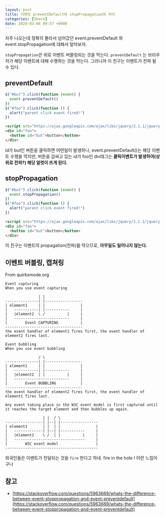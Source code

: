 ```yaml
---
layout: post
title: 이벤트 preventDefault와 stopPropagation의 차이
categories: [Share]
date: 2020-03-06 09:57 +0900
---
```

자주 나오는데 정확히 몰라서 넘어갔던 event.preventDefault 와 event.stopPropagation에 대해서 알아보자.

`stopPropagation`은 위로 이벤트 버블링되는 것을 막는다. 
`preventDefault` 는 브라우저가 해당 이벤트에 대해 수행하는 것을 막는다. 그러니까 이 친구는 이벤트가 전파 될 수 있다. 

## preventDefault 

```js
$("#but").click(function (event) {
  event.preventDefault()
})
$("#foo").click(function () {
  alert("parent click event fired!")
})
```

```html
<script src="https://ajax.googleapis.com/ajax/libs/jquery/2.1.1/jquery.min.js"></script>
<div id="foo">
  <button id="but">button</button>
</div>
```
id가 but인 버튼을 클릭하면 어떤일이 발생하나, event.preventDefault()는 해당 이벤트 수행을 막지만, 버튼을 감싸고 있는 id가 foo인 div태그는 **클릭이벤트가 발생하여(상위로 전파?) 해당 얼럿이 뜨게 된다.**


## stopPropagation
```js
$("#but").click(function (event) {
  event.stopPropagation()
})
$("#foo").click(function () {
  alert("parent click event fired!")
})
```
```html
<script src="https://ajax.googleapis.com/ajax/libs/jquery/2.1.1/jquery.min.js"></script>
<div id="foo">
  <button id="but">button</button>
</div>
```
이 친구는 이벤트의 propagation(전파)를 막으므로, **아무일도 일어나지 않는다.**


## 이벤트 버블링, 캡쳐링
From quirksmode.org
```
Event capturing
When you use event capturing

               | |
---------------| |-----------------
| element1     | |                |
|   -----------| |-----------     |
|   |element2  \ /          |     |
|   -------------------------     |
|        Event CAPTURING          |
-----------------------------------
the event handler of element1 fires first, the event handler of element2 fires last.

Event bubbling
When you use event bubbling

               / \
---------------| |-----------------
| element1     | |                |
|   -----------| |-----------     |
|   |element2  | |          |     |
|   -------------------------     |
|        Event BUBBLING           |
-----------------------------------
the event handler of element2 fires first, the event handler of element1 fires last.

Any event taking place in the W3C event model is first captured until it reaches the target element and then bubbles up again.

                 | |  / \
-----------------| |--| |-----------------
| element1       | |  | |                |
|   -------------| |--| |-----------     |
|   |element2    \ /  | |          |     |
|   --------------------------------     |
|        W3C event model                 |
------------------------------------------
```
외국인들은 이벤트가 전달되는 것을 `fire` 한다고 하네. fire in the hole ! 이런 느낌이구나 


## 참고 
- [https://stackoverflow.com/questions/5963669/whats-the-difference-between-event-stoppropagation-and-event-preventdefault](https://stackoverflow.com/questions/5963669/whats-the-difference-between-event-stoppropagation-and-event-preventdefault)